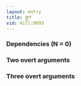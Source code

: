 ```yaml
---
layout: entry
title: སྐྲབ་
vid: Hill:0093
---
```

### Dependencies (N = 0)


### Two overt arguments


### Three overt arguments

